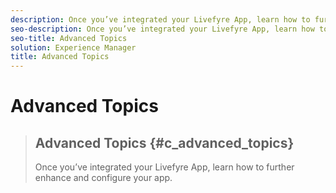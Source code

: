 ```yaml
---
description: Once you’ve integrated your Livefyre App, learn how to further enhance and configure your app.
seo-description: Once you’ve integrated your Livefyre App, learn how to further enhance and configure your app.
seo-title: Advanced Topics
solution: Experience Manager
title: Advanced Topics
---
```


# Advanced Topics


>## Advanced Topics {#c_advanced_topics}
>Once you’ve integrated your Livefyre App, learn how to further enhance and configure your app.

